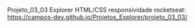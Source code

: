 Projeto_03_03 Explorer HTML/CSS responsividade rocketseat: https://campos-dev.github.io/Projetos_Explorer/projeto_03_03/
